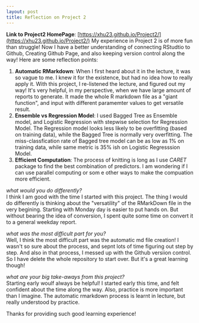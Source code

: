 ```yaml
---
layout: post
title: Reflection on Project 2
---
```

**Link to Project2 HomePage**: [https://xhu23.github.io/Project2/](https://xhu23.github.io/Project2/)
My experience in Project 2 is of more fun than struggle! Now I have a better understanding of connecting RStudtio to Github, Creating Github Page, and also keeping version control along the way! Here are some reflection points:  
1) **Automatic RMarkdown**: When I first heard about it in the lecture, it was so vague to me. I knew it for the existence, but had no idea how to really apply it. With this project, I re-listened the lecture, and figured out my way! It's very helpful, in my perspective, when we have large amount of reports to generate. It made the whole R markdown file as a "giant function", and input with different paramemter values to get versatile result.  
2) **Ensemble vs Regression Model**: I used Bagged Tree as Ensemble model, and Logistic Regression with stepwise selection for Regression Model. The Regression model looks less likely to be overfitting (based on training data), while the Bagged Tree is normally very overfitting. The miss-classfication rate of Bagged tree model can be as low as 1% on training data, while same metric is 35% ish on Logistic Regresssion Model.  
3) **Efficient Computation**: The process of knitting is long as I use *CARET* package to find the best combination of predictors. I am wondering if I can use parallel computing or som e other ways to make the compuation more efficient.  

*what would you do differently?*  
I think I am good with the time I started with this project. The thing I would do differently is thinking about the "versatility" of the RMarkDown file in the very begining. Starting with Monday day is easier to put hands on. But without bearing the idea of conversion, I spent quite some time on convert it to a general weekday report.  

*what was the most difficult part for you?*  
Well, I think the most difficult part was the automatic md file creation! I wasn't so sure about the process, and sepnt lots of time figuring out step by step. And also in that process, I messed up with the Github versiion control. So I have delete the whole repository to start over. But it's a great learning though!  

*what are your big take-aways from this project?*  
Starting early woulf always be helpful! I started early this time, and felt confident about the time along the way. Also, practice is more important than I imagine. The automatic rmarkdown process is learnt in lecture, but really understood by practice.  

Thanks for providing such good learning experience!


